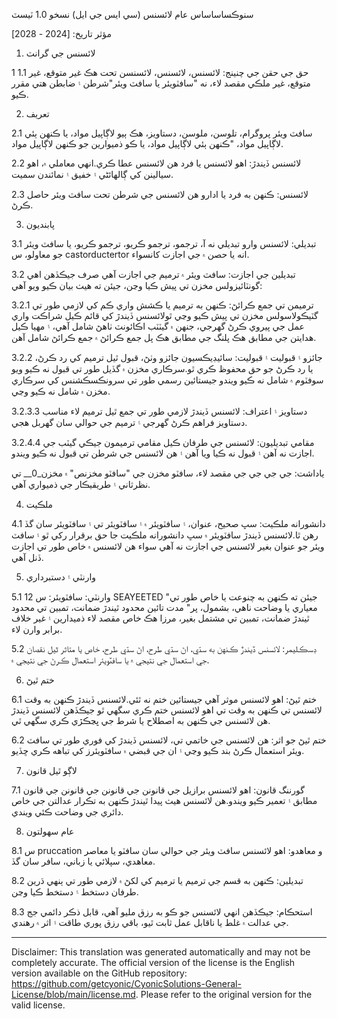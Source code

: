 سنوڪساساساس عام لائسنس (سي ايس جي ايل)
نسخو 1.0 ٽيسٽ

مؤثر تاريخ: [2024 - 2028]

1. لائسنس جي گرانٽ

1 1.1 حق جي حقن جي چنينج: لائسنس، لائسنس، لائسنسن تحت هڪ غير متوقع، غير متوقع، غير ملڪي مقصد لاء، نه "سافٽويئر يا سافٽ ويئر"شرطن ۽ ضابطن هتي مقرر ڪيو.

2. تعريف

2.1 سافٽ ويئر پروگرام، تلوسن، ملوسن، دستاويز، هڪ ٻيو لاڳاپيل مواد، يا ڪنهن ٻئي لاڳاپيل مواد، "ڪنهن ٻئي لاڳاپيل مواد، يا ڪو ذميوارين جو ڪنهن لاڳاپيل مواد.

2.2 لائسنس ڏيندڙ: اهو لائسنس يا فرد هن لائسنس عطا ڪري.انهي معاملي ۾، اهو سيالينن کي ڳالهائڻي ۽ خفيق ۽ نمائندن سميت.

2.3 لائسنس: ڪنهن به فرد يا ادارو هن لائسنس جي شرطن تحت سافٽ ويئر حاصل ڪرڻ.

3. پابنديون

3.1 تبديلي: لائسنس وارو تبديلي نه آ، ترجمو، ترجمو ڪريو، ترجمو ڪريو، يا سافٽ ويئر جو معاولو، س castorductertor انه يا حصن ۾ جي اجازت کانسواء.

3.2 تبديلين جي اجازت: سافٽ ويئر ۾ ترميم جي اجازت آهي صرف جيڪڏهن اهي گونٽائيزولس مخزن تي پيش ڪيا وڃن، جيئن ته هيٺ بيان ڪيو ويو آهي:

3.2.1 ترميمن تي جمع ڪرائڻ: ڪنهن به ترميم يا ڪشش واري ڪم کي لازمي طور تي گٽيڪولاسولس مخزن تي پيش ڪيو وڃي ٿولائسنس ڏيندڙ کي قائم ڪيل شراڪت واري عمل جي پيروي ڪرڻ گهرجي، جنهن ۾ گيٽٽب اڪائونٽ ٺاهڻ شامل آهي، ۽ مهيا ڪيل هدايتن جي مطابق هڪ پلنگ جي مطابق هڪ پل جمع ڪرائڻ ۾ جمع ڪرائڻ شامل آهن.

3.2.2 جائزو ۽ قبوليت ۽ قبوليت: سائيڊيڪسيون جائزو وٺڻ، قبول ٿيل ترميم کي رد ڪرڻ، يا رد ڪرڻ جو حق محفوظ ڪري ٿو.سرڪاري مخزن ۾ گڏيل طور تي قبول نه ڪيو ويو سوفٽوم ۾ شامل نه ڪيو ويندو جيستائين رسمي طور تي سرونڪسڪشنس کي سرڪاري مخزن ۾ شامل نه ڪيو وڃي.

3.2.3.3 دستاويز ۽ اعتراف: لائسنس ڏيندڙ لازمي طور تي جمع ٿيل ترميم لاء مناسب دستاويز فراهم ڪرڻ گهرجي ۽ ترميم جي حوالي سان گهربل هجي.

3.2.4.4 مقامي تبديليون: لائسنس جي طرفان ڪيل مقامي ترميمون جيڪي گيٽب جي اجازت نه آهن ۽ قبول نه ڪيا ويا آهن ۽ هن لائسنس جي شرطن تي قبول نه ڪيو ويندو.

ياداشت: جي جي جي جي مقصد لاء، سافٽو مخزن جي "سافٽو مخزنص" ۾ مخزن_0__ تي نظرثاني ۽ طريقيڪار جي ذميواري آهي.

4. ملڪيت

4.1 دانشورانه ملڪيت: سڀ صحيح، عنوان، ۽ سافٽويئر ۾ ۽ سافٽويئر تي ۽ سافٽويئر سان گڏ رهن ٿا.لائسنس ڏيندڙ سافٽويئر ۾ سڀ دانشورانه ملڪيت جا حق برقرار رکي ٿو ۽ سافٽ ويئر جو عنوان بغير لائسنس جي اجازت نه آهي سواء هن لائسنس ۾ خاص طور تي اجازت ڏنل آهي.

5. وارنٽي ۽ دستبرداري

5.1 12 وارنٽي: سافٽويئر: س SEAYEETED "جيئن ته ڪنهن به چنوعت يا خاص طور تي معياري يا وضاحت ناهي، بشمول، پر" مدت تائين محدود ٿيندڙ ضمانت، تمبين تي محدود ٿيندڙ ضمانت، تمبين تي مشتمل بغير، مرزا هڪ خاص مقصد لاء ذميدارين ۽ غير خلاف برابر وارن لاء.

5.2 ڊسڪليمر: لائسنس ڏيندڙ ڪنهن به سڌي، اڻ سڌي طرح، اڻ سڌي طرح، خاص يا متاثر ٿيل نقصان جي استعمال جي نتيجي ۾ يا سافٽويئر استعمال ڪرڻ جي نتيجي ۾.

6. ختم ٿيڻ

6.1 ختم ٿيڻ: اهو لائسنس موثر آهي جيستائين ختم نه ٿئي.لائسنس ڏيندڙ ڪنهن به وقت لائسنس تي ڪنهن به وقت تي اهو لائسنس ختم ڪري سگهي ٿو جيڪڏهن لائسنس ڏيندڙ هن لائسنس جي ڪنهن به اصطلاح يا شرط جي ڀڃڪڙي ڪري سگهي ٿي.

6.2 ختم ٿيڻ جو اثر: هن لائسنس جي خاتمي تي، لائسنس ڏيندڙ کي فوري طور تي سافٽ ويئر استعمال ڪرڻ بند ڪيو وڃي ۽ ان جي قبضي ۾ سافٽويئرز کي تباهه ڪري ڇڏيو.

7. لاڳو ٿيل قانون

7.1 گورننگ قانون: اهو لائسنس برازيل جي قانونن جي قانونن جي قانونن جي قانون مطابق ۽ تعمير ڪيو ويندو.هن لائسنس هيٺ پيدا ٿيندڙ ڪنهن به تڪرار عدالتن جي خاص دائري جي وضاحت ڪئي ويندي.

8. عام سهولتون

8.1 س pruccation و معاهدو: اهو لائسنس سافٽ ويئر جي حوالي سان سافٽو يا معاصر معاهدي، سپلائي يا زباني، سافر سان گڏ.

8.2 تبديلين: ڪنهن به قسم جي ترميم يا ترميم کي لکڻ ۾ لازمي طور تي ٻنهي ڌرين طرفان دستخط ۽ دستخط ڪيا وڃن.

8.3 استحڪام: جيڪڏهن انهي لائسنس جو ڪو به رزق مليو آهي، قابل ذڪر دائمي جج جي عدالت ۾ غلط يا ناقابل عمل ثابت ٿيو، باقي رزق پوري طاقت ۽ اثر ۾ رهندي.

---
Disclaimer: This translation was generated automatically and may not be completely accurate. The official version of the license is the English version available on the GitHub repository: https://github.com/getcyonic/CyonicSolutions-General-License/blob/main/license.md. Please refer to the original version for the valid license.